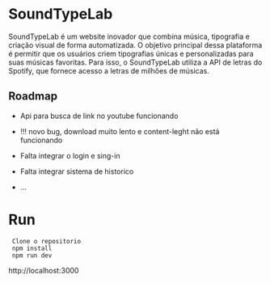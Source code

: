 
# SoundTypeLab

SoundTypeLab é um website inovador que combina música, tipografia e criação visual de forma automatizada. O objetivo principal dessa plataforma é permitir que os usuários criem tipografias únicas e personalizadas para suas músicas favoritas. Para isso, o SoundTypeLab utiliza a API de letras do Spotify, que fornece acesso a letras de milhões de músicas.


## Roadmap

- Api para busca de link no youtube funcionando

- !!! novo bug, download muito lento e content-leght não está funcionando 

- Falta integrar o login e sing-in

- Falta integrar sistema de historico

- ...

# Run
```
 Clone o repositorio 
 npm install 
 npm run dev 
```
 http://localhost:3000
